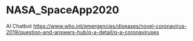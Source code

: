 # NASA_SpaceApp2020
AI Chatbot
https://www.who.int/emergencies/diseases/novel-coronavirus-2019/question-and-answers-hub/q-a-detail/q-a-coronaviruses
